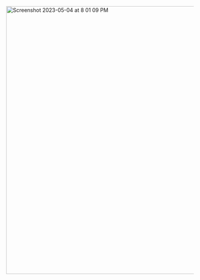 

<img width="718" alt="Screenshot 2023-05-04 at 8 01 09 PM" src="https://user-images.githubusercontent.com/75842497/236310247-9b8e1043-8dc8-4378-80ba-4be918057bdb.png">
